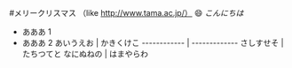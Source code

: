 #メリークリスマス
（like http://www.tama.ac.jp/）
:smile:
*こんにちは*
* あああ 1
* あああ 2
あいうえお | かきくけこ
------------ | -------------
さしすせそ | たちつてと
なにぬねの | はまやらわ
